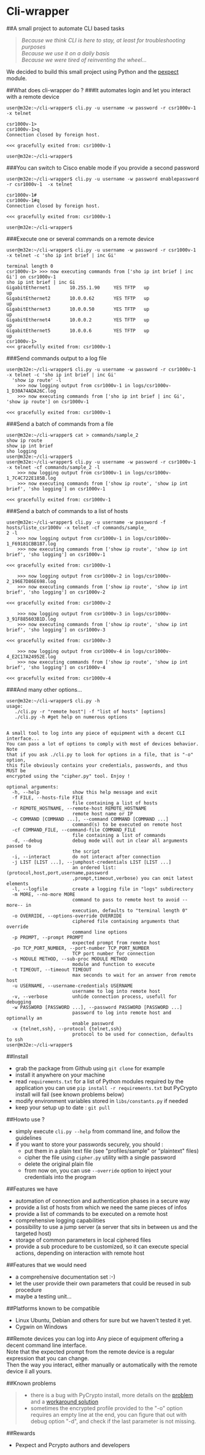 # Cli-wrapper 
##A small project to automate CLI based tasks

>_Because we think CLI is here to stay, at least for troubleshooting purposes_  
>_Because we use it on a daily basis_  
>_Because we were tired of reinventing the wheel..._  

We decided to build this small project using Python and the [pexpect](https://pexpect.readthedocs.org/en/stable/) module. 

##What does cli-wrapper do ? 
###It automates login and let you interact with a remote device
```
user@m32e:~/cli-wrapper$ cli.py -u username -w password -r csr1000v-1  -x telnet

csr1000v-1>
csr1000v-1>q
Connection closed by foreign host.

<<< gracefully exited from: csr1000v-1

user@m32e:~/cli-wrapper$
```

###You can switch to Cisco enable mode if you provide a second password
```
user@m32e:~/cli-wrapper$ cli.py -u username -w password enablepassword -r csr1000v-1  -x telnet

csr1000v-1#
csr1000v-1#q
Connection closed by foreign host.

<<< gracefully exited from: csr1000v-1

user@m32e:~/cli-wrapper$
```

###Execute one or several commands on a remote device
```
user@m32e:~/cli-wrapper$ cli.py -u username -w password -r csr1000v-1 -x telnet -c 'sho ip int brief | inc Gi'

terminal length 0
csr1000v-1>	>>> now executing commands from ['sho ip int brief | inc Gi'] on csr1000v-1
sho ip int brief | inc Gi
GigabitEthernet1       10.255.1.90     YES TFTP   up                    up
GigabitEthernet2       10.0.0.62       YES TFTP   up                    up
GigabitEthernet3       10.0.0.50       YES TFTP   up                    up
GigabitEthernet4       10.0.0.2        YES TFTP   up                    up
GigabitEthernet5       10.0.0.6        YES TFTP   up                    up
csr1000v-1>
<<< gracefully exited from: csr1000v-1
```

###Send commands output to a log file
```
user@m32e:~/cli-wrapper$ cli.py -u username -w password -r csr1000v-1 -x telnet -c 'sho ip int brief | inc Gi'
  'show ip route' -l
	>>> now logging output from csr1000v-1 in logs/csr1000v-1_D30A74ADA26C.log
	>>> now executing commands from ['sho ip int brief | inc Gi', 'show ip route'] on csr1000v-1

<<< gracefully exited from: csr1000v-1
```

###Send a batch of commands from a file
```
user@m32e:~/cli-wrapper$ cat > commands/sample_2
show ip route
show ip int brief
sho logging
user@m32e:~/cli-wrapper$
user@m32e:~/cli-wrapper$ cli.py -u username -w password -r csr1000v-1 -x telnet -cf commands/sample_2 -l
	>>> now logging output from csr1000v-1 in logs/csr1000v-1_7C4C722E185B.log
	>>> now executing commands from ['show ip route', 'show ip int brief', 'sho logging'] on csr1000v-1

<<< gracefully exited from: csr1000v-1
```

###Send a batch of commands to a list of hosts
```
user@m32e:~/cli-wrapper$ cli.py -u username -w password -f hosts/liste_csr1000v -x telnet -cf commands/sample_
2 -l
	>>> now logging output from csr1000v-1 in logs/csr1000v-1_F69181CBB187.log
	>>> now executing commands from ['show ip route', 'show ip int brief', 'sho logging'] on csr1000v-1

<<< gracefully exited from: csr1000v-1

	>>> now logging output from csr1000v-2 in logs/csr1000v-2_196E7D86E698.log
	>>> now executing commands from ['show ip route', 'show ip int brief', 'sho logging'] on csr1000v-2

<<< gracefully exited from: csr1000v-2

	>>> now logging output from csr1000v-3 in logs/csr1000v-3_91F885603B1D.log
	>>> now executing commands from ['show ip route', 'show ip int brief', 'sho logging'] on csr1000v-3

<<< gracefully exited from: csr1000v-3

	>>> now logging output from csr1000v-4 in logs/csr1000v-4_E2C17A24952E.log
	>>> now executing commands from ['show ip route', 'show ip int brief', 'sho logging'] on csr1000v-4

<<< gracefully exited from: csr1000v-4
```

###And many other options...
```
user@m32e:~/cli-wrapper$ cli.py -h
usage:
   ./cli.py -r "remote host"| -f "list of hosts" [options]
   ./cli.py -h #get help on numerous options


A small tool to log into any piece of equipment with a decent CLI interface...
You can pass a lot of options to comply with most of devices behavior. Note
that if you ask ./cli.py to look for options in a file, that is "-o" option,
this file obviously contains your credentials, passwords, and thus MUST be
encrypted using the "cipher.py" tool. Enjoy !

optional arguments:
  -h, --help            show this help message and exit
  -f FILE, --hosts-file FILE
                        file containing a list of hosts
  -r REMOTE_HOSTNAME, --remote-host REMOTE_HOSTNAME
                        remote host name or IP
  -c COMMAND [COMMAND ...], --command COMMAND [COMMAND ...]
                        command(s) to be executed on remote host
  -cf COMMAND_FILE, --command-file COMMAND_FILE
                        file containing a list of commands
  -d, --debug           debug mode will out in clear all arguments passed to
                        the script
  -i, --interact        do not interact after connection
  -j LIST [LIST ...], --jumphost-credentials LIST [LIST ...]
                        an ordered list: (protocol,host,port,username,password
                        ,prompt,timeout,verbose) you can omit latest elements
  -l, --logfile         create a logging file in "logs" subdirectory
  -m MORE, --no-more MORE
                        command to pass to remote host to avoid --more-- in
                        execution, defaults to "terminal length 0"
  -o OVERRIDE, --options-override OVERRIDE
                        ciphered file containing arguments that override
                        command line options
  -p PROMPT, --prompt PROMPT
                        expected prompt from remote host
  -po TCP_PORT_NUMBER, --port-number TCP_PORT_NUMBER
                        TCP port number for connection
  -s MODULE METHOD, --sub-proc MODULE METHOD
                        module and function to execute
  -t TIMEOUT, --timeout TIMEOUT
                        max seconds to wait for an answer from remote host
  -u USERNAME, --username-credentials USERNAME
                        username to log into remote host
  -v, --verbose         unhide connection process, usefull for debugging
  -w PASSWORD [PASSWORD ...], --password PASSWORD [PASSWORD ...]
                        password to log into remote host and optionally an
                        enable password
  -x {telnet,ssh}, --protocol {telnet,ssh}
                        protocol to be used for connection, defaults to ssh
user@m32e:~/cli-wrapper$
```

##Install
- grab the package from Github using `git clone` for example
- install it anywhere on your machine
- read `requirements.txt` for a list of Python modules required by the application
  you can use `pip install -r requirements.txt` but PyCrypto install will fail (see known problems below)
- modify environment variables stored in `libs/constants.py` if needed
- keep your setup up to date : `git pull`

##Howto use ?
- simply execute `cli.py --help` from command line, and follow the guidelines
- if you want to store your passwords securely, you should : 
  - put them in a plain text file (see "profiles/sample" or "plaintext" files)
  - cipher the file using `cipher.py` utility with a single password
  - delete the original plain file
  - from now on, you can use `--override` option to inject your credentials into the program

##Features we have
- automation of connection and authentication phases in a secure way
- provide a list of hosts from which we need the same pieces of infos
- provide a list of commands to be executed on a remote host
- comprehensive logging capabilities
- possibility to use a jump server (a server that sits in between us and the targeted host)
- storage of common parameters in local ciphered files
- provide a sub procedure to be customized, so it can execute special actions, depending on interaction with remote host 

##Features that we would need
- a comprehensive documentation set :-)
- let the user provide their own parameters that could be reused in sub procedure
- maybe a testing unit...

##Platforms known to be compatible
- Linux Ubuntu, Debian and others for sure but we haven't tested it yet. 
- Cygwin on Windows

##Remote devices you can log into
Any piece of equipment offering a decent command line interface.  
Note that the expected prompt from the remote device is a regular expression that you can change.   
Then the way you interact, either manually or automatically with the remote device il all yours.   

##Known problems
>- there is a bug with PyCrypto install, more details on the [problem](https://github.com/dlitz/pycrypto/issues/108) and a [workaround solution](https://github.com/tootedom/related/blob/master/provisioning/ansible-playground/README.md)
>- sometimes the encrypted profile provided to the "-o" option requires an empty line at the end, 
>  you can figure that out with debug option "-d", and check if the last parameter is not missing.  

##Rewards
- Pexpect and Pcrypto authors and developers
